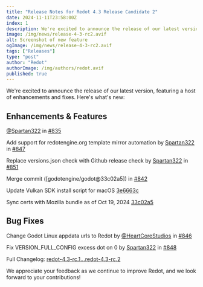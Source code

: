 ```yaml
---
title: "Release Notes for Redot 4.3 Release Candidate 2"
date: 2024-11-11T23:58:00Z
index: 1
description: We're excited to announce the release of our latest version, featuring a host of enhancements and fixes
image: /img/news/release-4-3-rc2.avif
alt: Screenshot of new feature
ogImage: /img/news/release-4-3-rc2.avif
tags: ["Releases"]
type: "post"
author: "Redot"
authorImage: /img/authors/redot.avif
published: true
---
```


We're excited to announce the release of our latest version, featuring a host of enhancements and fixes. Here's what's new:

## Enhancements & Features

[@Spartan322](https://github.com/Spartan322) in [#835](https://github.com/Redot-Engine/redot-engine/pull/835)

Add support for redotengine.org template mirror automation by [Spartan322](https://github.com/Spartan322) in [#847](https://github.com/Redot-Engine/redot-engine/pull/847)

Replace versions.json check with Github release check by [Spartan322](https://github.com/Spartan322) in [#851](https://github.com/Redot-Engine/redot-engine/pull/851)

Merge commit ([godotengine/godot@33c02a5]) in [#842](https://github.com/Redot-Engine/redot-engine/pull/842)

Update Vulkan SDK install script for macOS [3e6663c](https://github.com/Redot-Engine/redot-engine/commit/3e6663cb8e61b7bcfb895a7c712ff22e406e8234)

Sync certs with Mozilla bundle as of Oct 19, 2024 [33c02a5](https://github.com/Redot-Engine/redot-engine/commit/33c02a5c6bc2a050aad0e7356ebfcdb2592f54e0)


## Bug Fixes
Change Godot Linux appdata urls to Redot by [@HeartCoreStudios](https://github.com/HeartCoreStudios) in [#846](https://github.com/Redot-Engine/redot-engine/pull/846)

Fix VERSION_FULL_CONFIG excess dot on 0 by [Spartan322](https://github.com/Spartan322) in [#848](https://github.com/Redot-Engine/redot-engine/pull/848)

Full Changelog: [redot-4.3-rc.1...redot-4.3-rc.2](https://github.com/Redot-Engine/redot-engine/releases/tag/redot-4.3-rc.2)

We appreciate your feedback as we continue to improve Redot, and we look forward to your contributions!